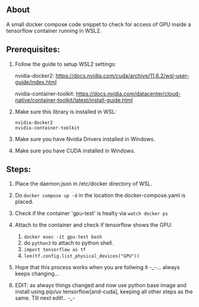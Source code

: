 ## About
A small docker compose code snippet to check for access of GPU inside a tensorflow container running in WSL2.

## Prerequisites:

1. Follow the guide to setup WSL2 settings:

   nvidia-docker2: https://docs.nvidia.com/cuda/archive/11.6.2/wsl-user-guide/index.html

   nvidia-container-toolkit: https://docs.nvidia.com/datacenter/cloud-native/container-toolkit/latest/install-guide.html

3. Make sure this library is installed in WSL:
   ```
   nvidia-docker2
   nvidia-container-toolkit
   ```
4. Make sure you have Nvidia Drivers installed in Windows.
5. Make sure you have CUDA installed in Windows.

## Steps:

1. Place the daemon.json in /etc/docker directory of WSL.

2. Do ``` docker compose up -d ``` in the location the docker-compose.yaml is placed.

3. Check if the container 'gpu-test' is healty via ``` watch docker ps ```

4. Attach to the container and check if tensorflow shows the GPU:
     1. ``` docker exec -it gpu-test bash ```
     2. do ``` python3 ``` to attach to python shell.
     3. ``` import tensorflow as tf ```
     4. ``` len(tf.config.list_physical_devices("GPU")) ```

5. Hope that this process works when you are follwing it -_-... always keeps changing...
6. EDIT: as always things changed and now use python base image and install using pip/uv tensorflow[and-cuda], keeping all other steps as the same. Till next edit!.. -_-
